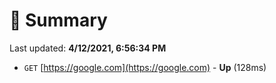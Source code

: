 # 📖 Summary
Last updated: **4/12/2021, 6:56:34 PM**

- `GET` [https://google.com](https://google.com) - **Up** (128ms)
